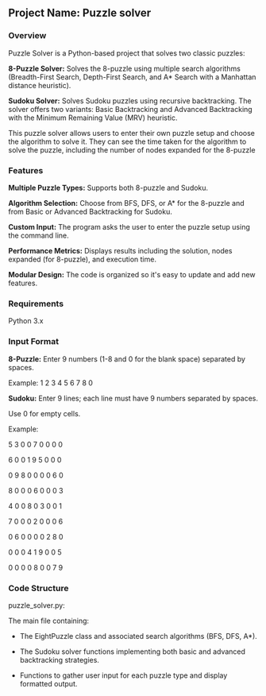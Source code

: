 
## Project Name: Puzzle solver 
### Overview
Puzzle Solver is a Python-based project that solves two classic puzzles:

**8-Puzzle Solver:** Solves the 8-puzzle using multiple search algorithms (Breadth-First Search, Depth-First Search, and A* Search with a Manhattan distance heuristic).

**Sudoku Solver:** Solves Sudoku puzzles using recursive backtracking. The solver offers two variants: Basic Backtracking and Advanced Backtracking with the Minimum Remaining Value (MRV) heuristic.

This puzzle solver allows users to enter their own puzzle setup and choose the algorithm to solve it. They can see the time taken for the algorithm to solve the puzzle, including the number of nodes expanded for the 8-puzzle
### Features
**Multiple Puzzle Types:** Supports both 8-puzzle and Sudoku.

**Algorithm Selection:** Choose from BFS, DFS, or A* for the 8-puzzle and from Basic or Advanced Backtracking for Sudoku.

**Custom Input:** The program asks the user to enter the puzzle setup using the command line.

**Performance Metrics:** Displays results including the solution, nodes expanded (for 8-puzzle), and execution time.

**Modular Design:** The code is organized so it's easy to update and add new features.

### Requirements
Python 3.x
### Input Format
**8-Puzzle:**
Enter 9 numbers (1-8 and 0 for the blank space) separated by spaces.

Example:
1 2 3 4 5 6 7 8 0

**Sudoku:**
Enter 9 lines; each line must have 9 numbers separated by spaces.

Use 0 for empty cells.

Example:

5 3 0 0 7 0 0 0 0

6 0 0 1 9 5 0 0 0

0 9 8 0 0 0 0 6 0

8 0 0 0 6 0 0 0 3

4 0 0 8 0 3 0 0 1

7 0 0 0 2 0 0 0 6

0 6 0 0 0 0 2 8 0

0 0 0 4 1 9 0 0 5

0 0 0 0 8 0 0 7 9

### Code Structure
puzzle_solver.py:

The main file containing:

- The EightPuzzle class and associated search algorithms (BFS, DFS, A*).

- The Sudoku solver functions implementing both basic and advanced backtracking strategies.

- Functions to gather user input for each puzzle type and display formatted output.

